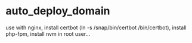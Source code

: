 # auto_deploy_domain

use with nginx, install certbot (ln -s /snap/bin/certbot /bin/certbot), install php-fpm, install nvm in root user...
